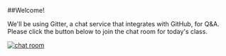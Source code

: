 ##Welcome!

We'll be using Gitter, a chat service that integrates with GitHub, for Q&A. Please click the button below to join the chat room for today's class.


[![chat room](https://badges.gitter.im/githubteacher/fluffy-octo-guacamole.svg)](https://gitter.im/githubteacher/fluffy-octo-guacamole?utm_source=badge&utm_medium=badge&utm_campaign=pr-badge&utm_content=badge)

